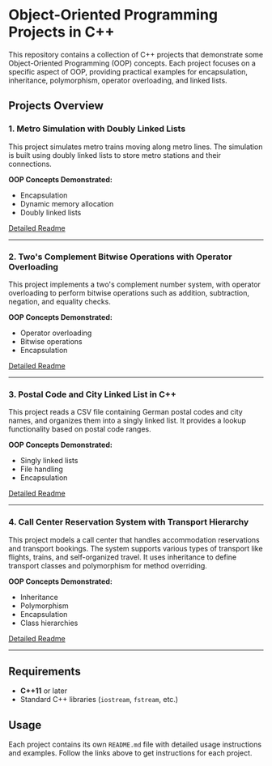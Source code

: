 # Object-Oriented Programming Projects in C++

This repository contains a collection of C++ projects that demonstrate some Object-Oriented Programming (OOP) concepts. Each project focuses on a specific aspect of OOP, providing practical examples for encapsulation, inheritance, polymorphism, operator overloading, and linked lists.

## Projects Overview

### 1. **Metro Simulation with Doubly Linked Lists**
This project simulates metro trains moving along metro lines. The simulation is built using doubly linked lists to store metro stations and their connections.

**OOP Concepts Demonstrated:**
- Encapsulation
- Dynamic memory allocation
- Doubly linked lists

[Detailed Readme](./metro_simulation/README.md)

---

### 2. **Two's Complement Bitwise Operations with Operator Overloading**
This project implements a two's complement number system, with operator overloading to perform bitwise operations such as addition, subtraction, negation, and equality checks.

**OOP Concepts Demonstrated:**
- Operator overloading
- Bitwise operations
- Encapsulation

[Detailed Readme](./twos_complement_operations/README.md)

---

### 3. **Postal Code and City Linked List in C++**
This project reads a CSV file containing German postal codes and city names, and organizes them into a singly linked list. It provides a lookup functionality based on postal code ranges.

**OOP Concepts Demonstrated:**
- Singly linked lists
- File handling
- Encapsulation

[Detailed Readme](./postal_code_linked_list/README.md)

---

### 4. **Call Center Reservation System with Transport Hierarchy**
This project models a call center that handles accommodation reservations and transport bookings. The system supports various types of transport like flights, trains, and self-organized travel. It uses inheritance to define transport classes and polymorphism for method overriding.

**OOP Concepts Demonstrated:**
- Inheritance
- Polymorphism
- Encapsulation
- Class hierarchies

[Detailed Readme](./call_center_reservation/README.md)

---

## Requirements

- **C++11** or later
- Standard C++ libraries (`iostream`, `fstream`, etc.)

## Usage

Each project contains its own `README.md` file with detailed usage instructions and examples. Follow the links above to get instructions for each project.


